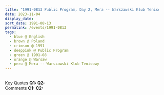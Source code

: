 ```yaml
---
title: "1991-0813 Public Program, Day 2, Mera -- Warszawski Klub Tenisowy, Warsaw, Poland"
date: 2023-11-04
display_date: 
sort_date: 1991-08-13
permalink: /events/1991-0813
tags:
  - blue @ English
  - brown @ Poland
  - crimson @ 1991
  - deeppink @ Public Program
  - green @ 1991-08
  - orange @ Warsaw
  - peru @ Mera -- Warszawski Klub Tenisowy
---
```


<br>

<wave-list>
  <list-title color="DarkSeaGreen" width="55">Key Quotes</list-title>
  <list-item color="BlanchedAlmond" width="280"><b>Q1:</b> <i></i></list-item>
  <list-item color="Lavender" width="280"><b>Q2:</b> <i></i></list-item>
</wave-list>

<br>

<wave-list>
  <list-title color="DarkSeaGreen" width="55">Comments</list-title>
  <list-item color="BlanchedAlmond" width="280"><b>C1:</b> <i></i></list-item>
  <list-item color="Lavender" width="280"><b>C2:</b> <i></i></list-item>
</wave-list>